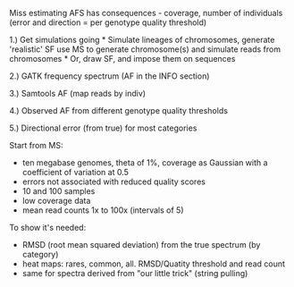 
Miss estimating AFS has consequences
	- coverage, number of individuals (error and direction = per genotype quality threshold)

1.) Get simulations going
	* Simulate lineages of chromosomes, generate 'realistic' SF use MS to generate chromosome(s) and simulate reads from chromosomes
	* Or, draw SF, and impose them on sequences

2.) GATK frequency spectrum (AF in the INFO section)

3.) Samtools AF (map reads by indiv)

4.) Observed AF from different genotype quality thresholds

5.) Directional error (from true) for most categories
 

Start from MS:

* ten megabase genomes, theta of 1%, coverage as Gaussian with a coefficient of variation at 0.5
* errors not associated with reduced quality scores
* 10 and 100 samples
* low coverage data
* mean read counts 1x to 100x (intervals of 5)

To show it's needed:
* RMSD (root mean squared deviation) from the true spectrum (by category)
* heat maps: rares, common, all. RMSD/Quatity threshold and read count
* same for spectra derived from "our little trick" (string pulling)

